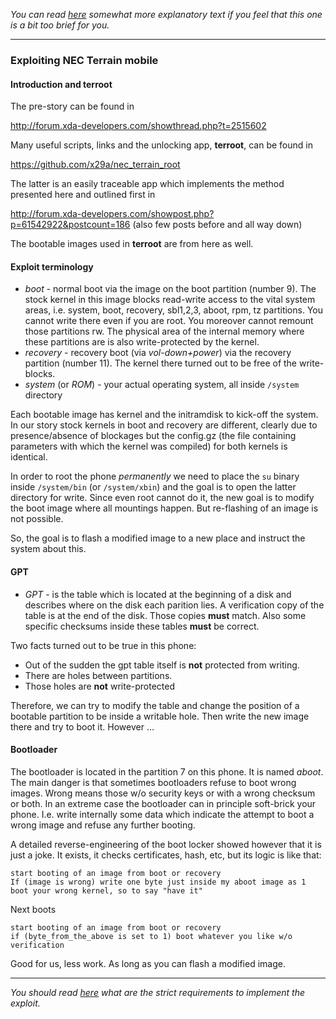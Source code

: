 *You can read [here](general-th.md) somewhat more explanatory text if you feel that this one is a bit too brief for you.*

---

### Exploiting NEC Terrain mobile

#### Introduction and terroot

The pre-story can be found in

http://forum.xda-developers.com/showthread.php?t=2515602

Many useful scripts, links and the unlocking app, **terroot**,  can be found in 

https://github.com/x29a/nec_terrain_root

The latter is an easily traceable app which implements the method presented here and outlined first in

http://forum.xda-developers.com/showpost.php?p=61542922&postcount=186 (also few posts before and all way down)

The bootable images used in **terroot** are from here as well.

#### Exploit terminology

* *boot* - normal boot via the image on the boot partition (number 9). The stock kernel in this image blocks read-write access to the vital system areas, i.e. system, boot, recovery, sbl1,2,3, aboot, rpm, tz partitions.
You cannot write there even if you are root. You moreover cannot remount those partitions rw. The physical area of the internal memory where these partitions are is also write-protected by the kernel.
* *recovery* - recovery boot (via *vol-down+power*) via the recovery partition (number 11). The kernel there turned out to be free of the write-blocks.
* *system* (or *ROM*) - your actual operating system, all inside `/system` directory

Each bootable image has kernel and the initramdisk to kick-off the system. In our story stock kernels in boot and recovery are different, clearly due to presence/absence of blockages but
the config.gz (the file containing parameters with which the kernel was compiled) for both kernels is identical.

In order to root the phone *permanently* we need to place the `su` binary inside `/system/bin` (or `/system/xbin`) and the goal is to open the latter directory for write. Since even root cannot do it, the new goal is to modify the boot
image where all mountings happen. But re-flashing of an image is not possible.

So, the goal is to flash a modified image to a new place and instruct the system about this.

#### GPT

* *GPT* - is the table which is located at the beginning of a disk and describes where on the disk each parition lies. A verification copy of the table is at the end of the disk. Those copies **must** match. Also some specific checksums inside these tables **must** be correct.

Two facts turned out to be true in this phone:

* Out of the sudden the gpt table itself is **not** protected from writing.
* There are holes between partitions.
* Those holes are **not** write-protected

Therefore, we can try to modify the table and change the position of a bootable partition to be inside a writable hole. Then write the new image there and try to boot it. However ...

#### Bootloader

The bootloader is located in the partition 7 on this phone. It is named *aboot*. The main danger is that sometimes bootloaders refuse to boot wrong images. Wrong means those w/o security keys or with a wrong checksum or both. In an extreme case the bootloader can in principle soft-brick your phone. I.e. write internally some data which indicate the attempt to boot a wrong image and refuse any further booting.

A detailed reverse-engineering of the boot locker showed however that it is just a joke. It exists, it checks certificates, hash, etc, but its logic is like that:
```
start booting of an image from boot or recovery
If (image is wrong) write one byte just inside my aboot image as 1
boot your wrong kernel, so to say "have it"
```
Next boots
```
start booting of an image from boot or recovery
if (byte_from_the_above is set to 1) boot whatever you like w/o verification
```
Good for us, less work. As long as you can flash a modified image.

---

*You should read [here](exploit-pre.md) what are the strict requirements to implement the exploit.*
